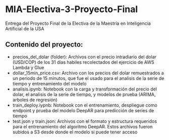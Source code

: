 # MIA-Electiva-3-Proyecto-Final
Entrega del Proyecto Final de la Electiva de la Maestría en Inteligencia Artificial de la USA

## Contenido del proyecto:
- precios_del_dolar (folder): Archivos con el precio intradiario del dolar (USD/COP) de los 31 días habiles recolectados del ejercicio de AWS Lambda y Glue
- dollar_15min_price.csv: Archivo con los precios del dolar remuestrados a un periodo de 15 minutos, que fue el usado para el analisis de la serie de tiempo y entrenamiento del modelo
- analisis.ipynb: Notebook con la carga y transformación del precio del dolar, el analisis de la serie de tiempo, y modelos de prueba (ARIMA, arboles de regresión)
- train_deploy.iypnb: Notebook con el entrenamiento, despliegue como endpoint y prueba del modelo DeepAR para predicción de series de tiempo
- test.json y train.json: Archivos con el formato y estructura requeridos para el entrenamiento del algoritmo DeepAR. Estos archivos fueron subidos a S3 desde donde el modelo si puede tener acceso

